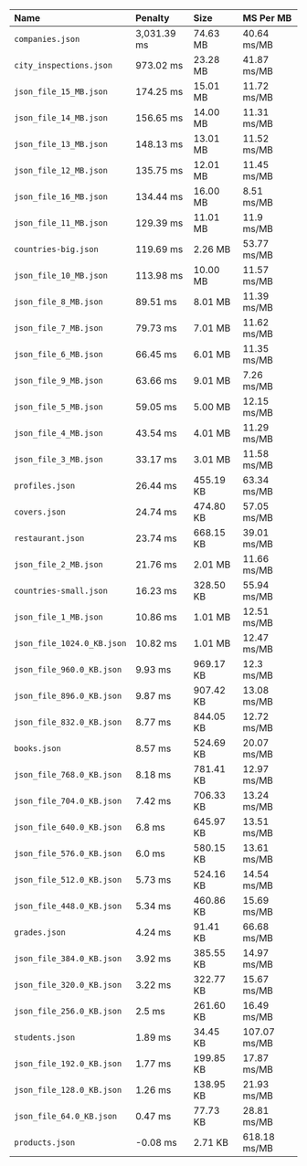 | Name                       | Penalty     | Size      | MS Per MB    |
|:---------------------------|:------------|:----------|:-------------|
| `companies.json`           | 3,031.39 ms | 74.63 MB  | 40.64 ms/MB  |
| `city_inspections.json`    | 973.02 ms   | 23.28 MB  | 41.87 ms/MB  |
| `json_file_15_MB.json`     | 174.25 ms   | 15.01 MB  | 11.72 ms/MB  |
| `json_file_14_MB.json`     | 156.65 ms   | 14.00 MB  | 11.31 ms/MB  |
| `json_file_13_MB.json`     | 148.13 ms   | 13.01 MB  | 11.52 ms/MB  |
| `json_file_12_MB.json`     | 135.75 ms   | 12.01 MB  | 11.45 ms/MB  |
| `json_file_16_MB.json`     | 134.44 ms   | 16.00 MB  | 8.51 ms/MB   |
| `json_file_11_MB.json`     | 129.39 ms   | 11.01 MB  | 11.9 ms/MB   |
| `countries-big.json`       | 119.69 ms   | 2.26 MB   | 53.77 ms/MB  |
| `json_file_10_MB.json`     | 113.98 ms   | 10.00 MB  | 11.57 ms/MB  |
| `json_file_8_MB.json`      | 89.51 ms    | 8.01 MB   | 11.39 ms/MB  |
| `json_file_7_MB.json`      | 79.73 ms    | 7.01 MB   | 11.62 ms/MB  |
| `json_file_6_MB.json`      | 66.45 ms    | 6.01 MB   | 11.35 ms/MB  |
| `json_file_9_MB.json`      | 63.66 ms    | 9.01 MB   | 7.26 ms/MB   |
| `json_file_5_MB.json`      | 59.05 ms    | 5.00 MB   | 12.15 ms/MB  |
| `json_file_4_MB.json`      | 43.54 ms    | 4.01 MB   | 11.29 ms/MB  |
| `json_file_3_MB.json`      | 33.17 ms    | 3.01 MB   | 11.58 ms/MB  |
| `profiles.json`            | 26.44 ms    | 455.19 KB | 63.34 ms/MB  |
| `covers.json`              | 24.74 ms    | 474.80 KB | 57.05 ms/MB  |
| `restaurant.json`          | 23.74 ms    | 668.15 KB | 39.01 ms/MB  |
| `json_file_2_MB.json`      | 21.76 ms    | 2.01 MB   | 11.66 ms/MB  |
| `countries-small.json`     | 16.23 ms    | 328.50 KB | 55.94 ms/MB  |
| `json_file_1_MB.json`      | 10.86 ms    | 1.01 MB   | 12.51 ms/MB  |
| `json_file_1024.0_KB.json` | 10.82 ms    | 1.01 MB   | 12.47 ms/MB  |
| `json_file_960.0_KB.json`  | 9.93 ms     | 969.17 KB | 12.3 ms/MB   |
| `json_file_896.0_KB.json`  | 9.87 ms     | 907.42 KB | 13.08 ms/MB  |
| `json_file_832.0_KB.json`  | 8.77 ms     | 844.05 KB | 12.72 ms/MB  |
| `books.json`               | 8.57 ms     | 524.69 KB | 20.07 ms/MB  |
| `json_file_768.0_KB.json`  | 8.18 ms     | 781.41 KB | 12.97 ms/MB  |
| `json_file_704.0_KB.json`  | 7.42 ms     | 706.33 KB | 13.24 ms/MB  |
| `json_file_640.0_KB.json`  | 6.8 ms      | 645.97 KB | 13.51 ms/MB  |
| `json_file_576.0_KB.json`  | 6.0 ms      | 580.15 KB | 13.61 ms/MB  |
| `json_file_512.0_KB.json`  | 5.73 ms     | 524.16 KB | 14.54 ms/MB  |
| `json_file_448.0_KB.json`  | 5.34 ms     | 460.86 KB | 15.69 ms/MB  |
| `grades.json`              | 4.24 ms     | 91.41 KB  | 66.68 ms/MB  |
| `json_file_384.0_KB.json`  | 3.92 ms     | 385.55 KB | 14.97 ms/MB  |
| `json_file_320.0_KB.json`  | 3.22 ms     | 322.77 KB | 15.67 ms/MB  |
| `json_file_256.0_KB.json`  | 2.5 ms      | 261.60 KB | 16.49 ms/MB  |
| `students.json`            | 1.89 ms     | 34.45 KB  | 107.07 ms/MB |
| `json_file_192.0_KB.json`  | 1.77 ms     | 199.85 KB | 17.87 ms/MB  |
| `json_file_128.0_KB.json`  | 1.26 ms     | 138.95 KB | 21.93 ms/MB  |
| `json_file_64.0_KB.json`   | 0.47 ms     | 77.73 KB  | 28.81 ms/MB  |
| `products.json`            | -0.08 ms    | 2.71 KB   | 618.18 ms/MB |